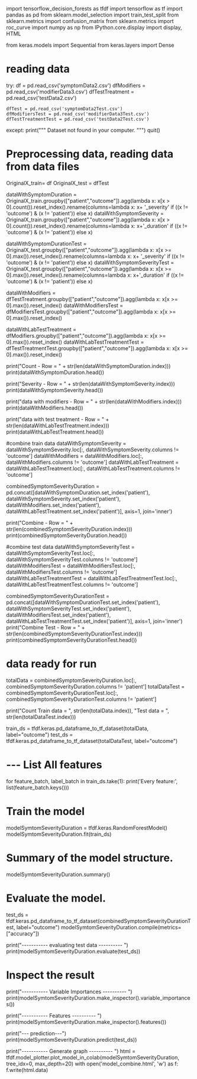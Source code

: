 import tensorflow_decision_forests as tfdf
import tensorflow as tf
import pandas as pd
from sklearn.model_selection import train_test_split
from sklearn.metrics import confusion_matrix
from sklearn.metrics import roc_curve
import numpy as np
from IPython.core.display import display, HTML

from keras.models import Sequential
from keras.layers import Dense

# reading data
try:
    df = pd.read_csv('symptomData2.csv')
    dfModifiers = pd.read_csv('modifierData3.csv')
    dfTestTreatment = pd.read_csv('testData2.csv')

    dfTest = pd.read_csv('symptomData2Test.csv')
    dfModifiersTest = pd.read_csv('modifierData3Test.csv')
    dfTestTreatmentTest = pd.read_csv('testData2Test.csv')
except:
    print("""
      Dataset not found in your computer.
      """)
    quit()

# Preprocessing data, reading data from data files
OriginalX_train= df
OriginalX_test = dfTest

dataWithSymptomDuration = OriginalX_train.groupby(["patient","outcome"]).agg(lambda x: x[x > 0].count()).reset_index().rename(columns=lambda x: x+ '_severity' if ((x != 'outcome') & (x != 'patient')) else x)
dataWithSymptomSeverity = OriginalX_train.groupby(["patient","outcome"]).agg(lambda x: x[x > 0].count()).reset_index().rename(columns=lambda x: x+'_duration' if ((x != 'outcome') & (x != 'patient')) else x)

dataWithSymptomDurationTest = OriginalX_test.groupby(["patient","outcome"]).agg(lambda x: x[x >= 0].max()).reset_index().rename(columns=lambda x: x+ '_severity' if ((x != 'outcome') & (x != 'patient')) else x)
dataWithSymptomSeverityTest = OriginalX_test.groupby(["patient","outcome"]).agg(lambda x: x[x >= 0].max()).reset_index().rename(columns=lambda x: x+'_duration' if ((x != 'outcome') & (x != 'patient')) else x)

dataWithModifiers = dfTestTreatment.groupby(["patient","outcome"]).agg(lambda x: x[x >= 0].max()).reset_index()
dataWithModifiersTest = dfModifiersTest.groupby(["patient","outcome"]).agg(lambda x: x[x >= 0].max()).reset_index()

dataWithLabTestTreatment = dfModifiers.groupby(["patient","outcome"]).agg(lambda x: x[x >= 0].max()).reset_index()
dataWithLabTestTreatmentTest = dfTestTreatmentTest.groupby(["patient","outcome"]).agg(lambda x: x[x >= 0].max()).reset_index()

print("Count - Row = " + str(len(dataWithSymptomDuration.index)))
print(dataWithSymptomDuration.head())

print("Severity - Row = " + str(len(dataWithSymptomSeverity.index)))
print(dataWithSymptomSeverity.head())

print("data with modifiers - Row = " + str(len(dataWithModifiers.index)))
print(dataWithModifiers.head())

print("data with test treatment - Row = " + str(len(dataWithLabTestTreatment.index)))
print(dataWithLabTestTreatment.head())

#combine train data
dataWithSymptomSeverity = dataWithSymptomSeverity.loc[:, dataWithSymptomSeverity.columns != 'outcome']
dataWithModifiers = dataWithModifiers.loc[:, dataWithModifiers.columns != 'outcome']
dataWithLabTestTreatment = dataWithLabTestTreatment.loc[:, dataWithLabTestTreatment.columns != 'outcome']

combinedSymptomSeverityDuration = pd.concat([dataWithSymptomDuration.set_index('patient'), dataWithSymptomSeverity.set_index('patient'), dataWithModifiers.set_index('patient'), dataWithLabTestTreatment.set_index('patient')], axis=1, join='inner')

print("Combine - Row = " + str(len(combinedSymptomSeverityDuration.index)))
print(combinedSymptomSeverityDuration.head())

#combine test data
dataWithSymptomSeverityTest = dataWithSymptomSeverityTest.loc[:, dataWithSymptomSeverityTest.columns != 'outcome']
dataWithModifiersTest = dataWithModifiersTest.loc[:, dataWithModifiersTest.columns != 'outcome']
dataWithLabTestTreatmentTest = dataWithLabTestTreatmentTest.loc[:, dataWithLabTestTreatmentTest.columns != 'outcome']

combinedSymptomSeverityDurationTest = pd.concat([dataWithSymptomDurationTest.set_index('patient'), dataWithSymptomSeverityTest.set_index('patient'), dataWithModifiersTest.set_index('patient'), dataWithLabTestTreatmentTest.set_index('patient')], axis=1, join='inner')
print("Combine Test - Row = " + str(len(combinedSymptomSeverityDurationTest.index)))
print(combinedSymptomSeverityDurationTest.head())

# data ready for run
totalData = combinedSymptomSeverityDuration.loc[:, combinedSymptomSeverityDuration.columns != 'patient']
totalDataTest = combinedSymptomSeverityDurationTest.loc[:, combinedSymptomSeverityDurationTest.columns != 'patient']

print("Count Train data = ", str(len(totalData.index)), "Test data = ", str(len(totalDataTest.index)))

train_ds = tfdf.keras.pd_dataframe_to_tf_dataset(totalData, label="outcome")
test_ds = tfdf.keras.pd_dataframe_to_tf_dataset(totalDataTest, label="outcome")

# --- List All features
for feature_batch, label_batch in train_ds.take(1):
  print('Every feature:', list(feature_batch.keys()))

# Train the model
modelSymtomSeverityDuration = tfdf.keras.RandomForestModel()
modelSymtomSeverityDuration.fit(train_ds)

# Summary of the model structure.
modelSymtomSeverityDuration.summary()

# Evaluate the model.
test_ds = tfdf.keras.pd_dataframe_to_tf_dataset(combinedSymptomSeverityDurationTest, label="outcome")
modelSymtomSeverityDuration.compile(metrics=["accuracy"])

print("----------- evaluating test data ---------- ")
print(modelSymtomSeverityDuration.evaluate(test_ds))

# Inspect the result
print("----------- Variable Importances ---------- ")
print(modelSymtomSeverityDuration.make_inspector().variable_importances())

print("----------- Features ---------- ")
print(modelSymtomSeverityDuration.make_inspector().features())

print("--- prediction---")
print(modelSymtomSeverityDuration.predict(test_ds))

print("----------- Generate graph ---------- ")
html = tfdf.model_plotter.plot_model_in_colab(modelSymtomSeverityDuration, tree_idx=0, max_depth=20)
with open('model_combine.html', 'w') as f:
    f.write(html.data)

